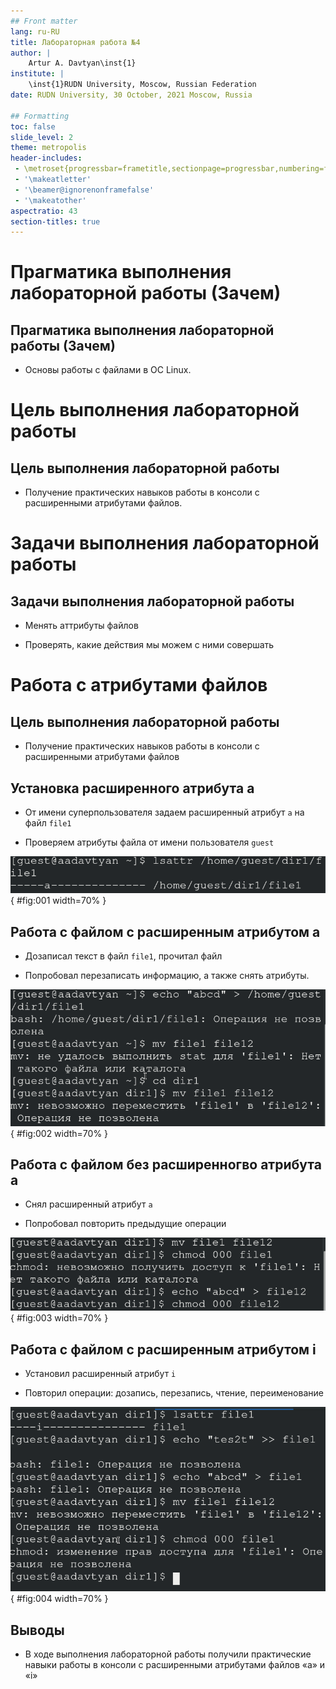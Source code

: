 ```yaml
---
## Front matter
lang: ru-RU
title: Лабораторная работа №4
author: |
	Artur A. Davtyan\inst{1}
institute: |
	\inst{1}RUDN University, Moscow, Russian Federation
date: RUDN University, 30 October, 2021 Moscow, Russia

## Formatting
toc: false
slide_level: 2
theme: metropolis
header-includes: 
 - \metroset{progressbar=frametitle,sectionpage=progressbar,numbering=fraction}
 - '\makeatletter'
 - '\beamer@ignorenonframefalse'
 - '\makeatother'
aspectratio: 43
section-titles: true
---
```


# Прагматика выполнения лабораторной работы (Зачем)

## Прагматика выполнения лабораторной работы (Зачем)

- Основы работы с файлами в ОС Linux.

# Цель выполнения лабораторной работы

## Цель выполнения лабораторной работы

- Получение практических навыков работы в консоли с расширенными атрибутами файлов.

# Задачи выполнения лабораторной работы

## Задачи выполнения лабораторной работы

- Менять аттрибуты файлов

- Проверять, какие действия мы можем с ними совершать

# Работа с атрибутами файлов

## Цель выполнения лабораторной работы

- Получение практических навыков работы в консоли с расширенными атрибутами файлов


## Установка расширенного атрибута a

- От имени суперпользователя задаем расширенный атрибут `a` на файл `file1`

- Проверяем атрибуты файла от имени пользователя `guest`

![Добавление расширенного атрибута](image/5.png){ #fig:001 width=70% }

## Работа с файлом с расширенным атрибутом a

- Дозаписал текст в файл `file1`, прочитал файл

- Попробовал перезаписать информацию, а также снять атрибуты.

![Работа с файлом от имени guest](image/7.png){ #fig:002 width=70% }

## Работа с файлом без расширенногво атрибута a

- Снял расширенный атрибут `a`

- Попробовал повторить предыдущие операции

![Повторение операций без расширенного атрибута](image/9,2.png){ #fig:003 width=70% }


## Работа с файлом с расширенным атрибутом i

- Установил расширенный атрибут `i` 

- Повторил операции: дозапись, перезапись, чтение, переименование

![Повторение операций с атрибутом i](image/10.png){ #fig:004 width=70% }


## Выводы

- В ходе выполнения лабораторной работы получили практические навыки работы в консоли с расширенными атрибутами файлов «а» и «i»
